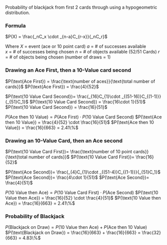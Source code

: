 Probability of blackjack from first 2 cards through using a hypogeometric distribution. 

### Formula

$P(X) = \frac{_nC_x \cdot _{n-a}C_{r-x}}{_nC_r}$

Where
$X$ = event (ace or 10 point card)
$a$ = # of successes available  
$x$ = # of successes being chosen 
$n$ = # of objects available (52/51 Cards)
$r$ = # of objects being chosen (number of draws = 1)

### Drawing an Ace First, then a 10-Value card second
$P(\text{Ace First}) = \frac{\text{number of aces}}{\text{total number of cards}}$
$P(\text{Ace First}) = \frac{4}{52}$

$P(\text{10 Value Card Second})= \frac{_{16}C_{1}\cdot _{(51-16)}C_{(1-1)}}{_{51}C_1}$
$P(\text{10 Value Card Second}) = \frac{16\cdot 1}{51}$
$P(\text{10 Value Card Second}) = \frac{16}{51}$

$P(\text{Ace then 10 Value}) = P(\text{Ace First}) \cdot P(\text{10 Value Card Second})$
$P(\text{Ace then 10 Value}) = \frac{4}{52} \cdot \frac{16}{51}$
$P(\text{Ace then 10 Value}) = \frac{16}{663} = 2.41\%$
### Drawing an 10-Value Card, then an Ace second
$P(\text{10 Value Card First})= \frac{\text{number of 10 point cards}}{\text{total number of cards}}$
$P(\text{10 Value Card First})= \frac{16}{52}$

$P(\text{Ace Second})= \frac{_{4}C_{1}\cdot _{(51-4)}C_{(1-1)}}{_{51}C_1}$
$P(\text{Ace Second})= \frac{4\cdot 1}{51}$
$P(\text{Ace Second})= \frac{4}{51}$

$P(\text{10 Value then Ace}) = P(\text{10 Value Card First}) \cdot P(\text{Ace Second})$
$P(\text{10 Value then Ace}) = \frac{16}{52} \cdot \frac{4}{51}$
$P(\text{10 Value then Ace}) = \frac{16}{663} = 2.41\%$

### Probability of Blackjack
$P(\text{Blackjack on Draw}) = P(\text{10 Value then Ace}) + P(\text{Ace then 10 Value})$
$P(\text{Blackjack on Draw}) = \frac{16}{663} + \frac{16}{663} = \frac{32}{663} = 4.83\%$
